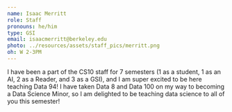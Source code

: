 ```yaml
---
name: Isaac Merritt
role: Staff
pronouns: he/him
type: GSI
email: isaacmerritt@berkeley.edu
photo: ../resources/assets/staff_pics/merritt.png
oh: W 2-3PM
---
```

I have been a part of the CS10 staff for 7 semesters (1 as a student, 1 as an AI, 2 as a Reader, and 3 as a GSI), and I am super excited to be here teaching Data 94! I have taken Data 8 and Data 100 on my way to becoming a Data Science Minor, so I am delighted to be teaching data science to all of you this semester!

